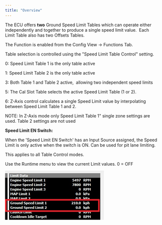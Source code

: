 ```yaml
---
title: "Overview"
---
```


The ECU offers **two** Ground Speed Limit Tables which can operate either independently and together to produce a single speed limit value.&nbsp; Each Limit Table also has two Offsets Tables.


The Function is enabled from the Config View -\> Functions Tab.


Table selection is controlled using the "Speed Limit Table Control" setting.&nbsp;


&#48;: Speed Limit Table 1 is the only table active

&#49;: Speed Limit Table 2 is the only table active

&#51;: Both Table 1 and Table 2 active,&nbsp; allowing two independent speed limits

&#53;: The Cal Slot Table selects the active Speed Limit Table (1 or 2).

&#54;: Z-Axis control calculates a single Speed Limit value by interpolating between Speed Limit Table 1 and 2.&nbsp;

NOTE: In Z-Axis mode only Speed Limit Table 1" single zone settings are used. Table 2 settings are not used



**Speed Limit EN Switch:**

When the 'Speed Limit EN Switch' has an Input Source assigned, the Speed Limit is only active when the switch is ON. Can be used for pit lane limiting.

This applies to all Table Control modes.


Use the Runtime menu to view the current Limit values. 0 = OFF



![Image](</img/Untitled26.jpg>)
